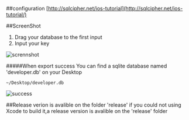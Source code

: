 ##configuration
[http://sqlcipher.net/ios-tutorial](http://sqlcipher.net/ios-tutorial/)



##ScreenShot
1. Drag your database to the first input
2. Input your key

![scrennshot](http://ww2.sinaimg.cn/large/6e8de9dbjw1e6iy54niu6j20b50bsgm1.jpg)

#####When export success
You can find a sqlite database named 'developer.db' on your Desktop

```
~/Desktop/developer.db
```


![success](http://ww4.sinaimg.cn/large/6e8de9dbjw1e6iyseo25vj20cd0caq3e.jpg)


##Release verion is avalible on the folder 'release'
if you could not using Xcode to build it,a release version is avalible on the 'release' folder
